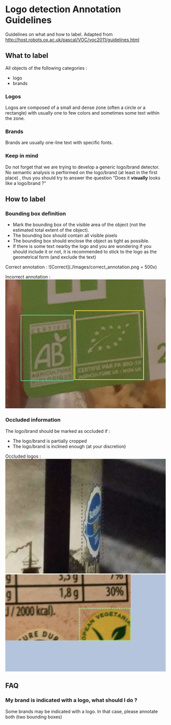 
# Logo detection Annotation Guidelines

Guidelines on what and how to label.
Adapted from http://host.robots.ox.ac.uk/pascal/VOC/voc2011/guidelines.html

## What to label

All objects of the following categories :
- logo
- brands

### Logos
Logos are composed of a small and dense zone (often a circle or a rectangle) with usually one to few colors and sometimes some text within the zone. 

### Brands
Brands are usually one-line text with specific fonts.

### Keep in mind
Do not forget that we are trying to develop a generic logo/brand detector. No semantic analysis is performed on the logo/brand (at least in the first place) , thus you should try to answer the question "Does it __visually__ looks like a logo/brand ?"

## How to label

### Bounding box definition

- Mark the bounding box of the visible area of the object (not the estimated total extent of the object).
- The bounding box should contain all visible pixels
-  The bounding box should enclose the object as tight as possible.
- If there is some text nearby the logo and you are wondering if you should include it or not, it is recommended to stick to the logo as the geometrical form (and exclude the text)

Correct annotation :
![Correct](./Images/correct_annotation.png = 500x)

Incorrect annotation :
![Incorrect](./Images/incorrect_annotation.png)

### Occluded information

The logo/brand should be marked as occluded if :
- The logo/brand is partially cropped
- The logo/brand is inclined enough (at your discretion)

Occluded logos :
![Occluded](./Images/occluded.png)
![Occluded2](./Images/occluded2.png)

## FAQ

### My brand is indicated with a logo, what should I do ?

Some brands may be indicated with a logo. In that case, please annotate both (two bounding boxes)

